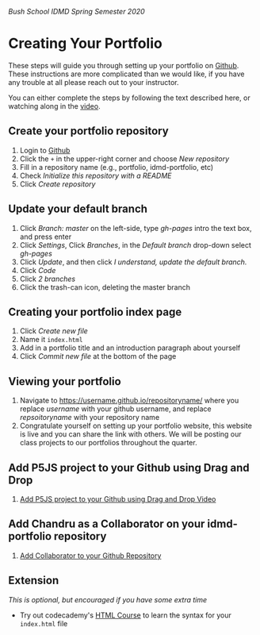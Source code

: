 _Bush School IDMD Spring Semester 2020_

# Creating Your Portfolio
These steps will guide you through setting up your portfolio on [Github](https://github.com/). These instructions are more complicated than we would like, if you have any trouble at all please reach out to your instructor.

You can either complete the steps by following the text described here, or watching along in the [video](https://youtu.be/cbNokegf9mI).

## Create your portfolio repository

1. Login to [Github](https://github.com/)
1. Click the `+` in the upper-right corner and choose _New repository_
1. Fill in a repository name (e.g., portfolio, idmd-portfolio, etc)
1. Check _Initialize this repository with a README_
1. Click _Create repository_

## Update your default branch

1. Click _Branch: master_ on the left-side, type _gh-pages_ intro the text box, and press enter
1. Click _Settings_, Click _Branches_, in the _Default branch_ drop-down select _gh-pages_
1. Click _Update_, and then click _I understand, update the default branch._
1. Click _Code_
1. Click _2 branches_
1. Click the trash-can icon, deleting the master branch

## Creating your portfolio index page

1. Click _Create new file_
1. Name it `index.html`
1. Add in a portfolio title and an introduction paragraph about yourself
1. Click _Commit new file_ at the bottom of the page

## Viewing your portfolio

1. Navigate to https://username.github.io/repositoryname/ where you replace _username_ with your github username, and replace _repsoitoryname_ with your repository name
1. Congratulate yourself on setting up your portfolio website, this website is live and you can share the link with others. We will be posting our class projects to our portfolios throughout the quarter.

## Add P5JS project to your Github using Drag and Drop

1. [Add P5JS project to your Github using Drag and Drop Video](https://github.com/chandrunarayan/idmd/blob/master/add_p5js_to_index.mov) 

## Add Chandru as a Collaborator on your idmd-portfolio repository

1. [Add Collaborator to your Github Repository](repository_collaborator.md)


## Extension
_This is optional, but encouraged if you have some extra time_

* Try out codecademy's [HTML Course](https://www.codecademy.com/courses/html-one-o-one/0/1) to learn the syntax for your `index.html` file
